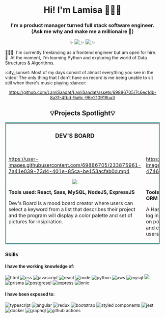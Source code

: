 <h1 align="center"> Hi! I'm Lamisa 👩🏻‍🦱</h1>

<h3 align="center">I'm a product manager turned full stack software engineer. (Ask me why and make me a millionaire 💸) </h3>

<p align="center">
 ✨
  <a target="_blank" href="https://www.linkedin.com/in/lamisaadat/" target="_blank">
    <img src="https://img.shields.io/badge/linkedin-%230077B5.svg?style=for-the-badge&logo=linkedin&logoColor=white"/>
  </a>
 ✨
  <a target="_blank" href="https://codingincurls.hashnode.dev/">
    <img src="https://img.shields.io/badge/Hashnode-2962FF?style=for-the-badge&logo=hashnode&logoColor=white">
  </a>
 ✨
</p>

👩🏻‍💻&nbsp; I'm currently freelancing as a frontend engineer but am open for hire.
<br/>
🌱&nbsp; At the moment, I'm learning Python and exploring the world of Data Structures & Algorithms.
<br/>
<!-- <table>
 <tr>
  <td halign="center" padding-left="100px"> -->
   <p>:city_sunset: Most of my days consist of almost everything you see in the video! The only thing that I don't have on record is me being unable to sit still when there's music playing :dancer:</p>
<!--    <br> -->
   
<div align="center">
 
https://github.com/LamiSaadat/LamiSaadat/assets/69886705/7c6ec1db-8a31-4fbd-9a6c-96e210919ba3
 
 </div>

<!-- 
  </td>
 </tr>
</table> -->




<h2 align="center">💡Projects Spotlight💡</h2>
<table bordercolor="#66b2b2">
  <tr>
    <td width="50%" valign="top">
      <h3 align="center">DEV'S BOARD</h3>
        <br>

https://user-images.githubusercontent.com/69886705/233875961-7a41e039-73d4-401e-85ca-be153acfab0d.mp4


  <p align="center">
  <a href="https://github.com/LamiSaadat/devs-board-client" target="_blank">
    <img src="https://img.shields.io/badge/Code-black?style=for-the-badge&logo=github">
  </a>  
  </p>
  <p><strong>Tools used: React, Sass, MySQL, NodeJS, ExpressJS</strong></p>
  <p>Dev's Board is a mood board creator where users can select a keyword from a list that describes their project and the program will display a color palette and set of pictures for insipiration.
</p>
    </td>
<td width="50%" valign="top">
      <h3 align="center">BLOG API</h3>
        <br>

https://user-images.githubusercontent.com/69886705/233861777-47462dfc-95a2-434c-9c90-0d9685de099e.mov


  <p align="center">
  <a href="https://github.com/LamiSaadat/blog-api" target="_blank">
    <img src="https://img.shields.io/badge/Code-black?style=for-the-badge&logo=github">
  </a>  
  </p>
 <p><strong>Tools used: NodeJS, ExpressJS, PostgreSQL, Prisma ORM</strong></p>
 <p>A Hashnode-inspired blog API where users can register, log in, follow other users and perform CRUD operations on posts. Users can also save posts as drafts, like them, and comment on them. Users can also follow other users.</p>
    </td>
  </tr>
  
  
</table>

<h3>Skills</h3>
<h4>I have the working knowledge of:</h4>
<p>
<img src="https://img.shields.io/badge/HTML5-E34F26?style=for-the-badge&logo=html5&logoColor=white" alt="html">
<img src="https://img.shields.io/badge/CSS3-1572B6?style=for-the-badge&logo=css3&logoColor=white" alt="css"> 
<img src="https://img.shields.io/badge/JavaScript-F7DF1E?style=for-the-badge&logo=javascript&logoColor=black" alt="javascript">   
<img src="https://img.shields.io/badge/React-20232A?style=for-the-badge&logo=react&logoColor=61DAFB" alt="react"> 
<img src="https://img.shields.io/badge/Node.js-43853D?style=for-the-badge&logo=node.js&logoColor=white" alt="node">
<img src="https://img.shields.io/badge/Python-3776AB?style=for-the-badge&logo=python&logoColor=white" alt="python"> 
<img src="https://img.shields.io/badge/AWS-%23FF9900.svg?style=for-the-badge&logo=amazon-aws&logoColor=white" alt="aws">
<img src="https://img.shields.io/badge/MySQL-00000F?style=for-the-badge&logo=mysql&logoColor=white" alt="mysql">
<img src="https://img.shields.io/badge/PostgreSQL-316192?style=for-the-badge&logo=postgresql&logoColor=white alt="postgresql">  <img src="https://img.shields.io/badge/Prisma-3982CE?style=for-the-badge&logo=Prisma&logoColor=white" alt="prisma"> 
<img src="https://img.shields.io/badge/PostgreSQL-316192?style=for-the-badge&logo=postgresql&logoColor=white" alt="postgresql">  
<img src="https://img.shields.io/badge/Express.js-404D59?style=for-the-badge" alt="express">
<img src="https://img.shields.io/badge/Ionic-3880FF?style=for-the-badge&logo=ionic&logoColor=white" alt="ionic">
</p>


<h4>I have been exposed to:</h4>
<p>
<img src="https://img.shields.io/badge/TypeScript-007ACC?style=for-the-badge&logo=typescript&logoColor=white" alt="typescript"> 
<img src="https://img.shields.io/badge/Angular-DD0031?style=for-the-badge&logo=angular&logoColor=white" alt="angular"> 
<img src="https://img.shields.io/badge/Redux-593D88?style=for-the-badge&logo=redux&logoColor=white" alt="redux"> 
<img src="https://img.shields.io/badge/Bootstrap-563D7C?style=for-the-badge&logo=bootstrap&logoColor=white" alt="bootstrap">
<img src="https://img.shields.io/badge/styled--components-DB7093?style=for-the-badge&logo=styled-components&logoColor=white" alt="styled components">
<img src="https://img.shields.io/badge/Jest-323330?style=for-the-badge&logo=Jest&logoColor=white" alt="jest">
<img src="https://img.shields.io/badge/docker-%230db7ed.svg?style=for-the-badge&logo=docker&logoColor=white" alt="docker">
<img src="https://img.shields.io/badge/-GraphQL-E10098?style=for-the-badge&logo=graphql&logoColor=white" alt="graphql">
<img src="https://img.shields.io/badge/github%20actions-%232671E5.svg?style=for-the-badge&logo=githubactions&logoColor=white" alt="github actions">
</p>


